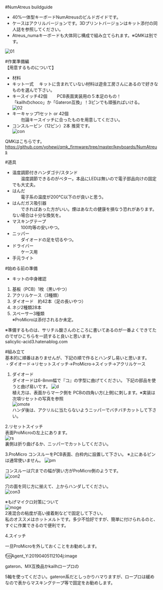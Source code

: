 #NumAtreus buildguide  
 - 40%一体型キーボードNumAtreusのビルドガイドです。  
 - ケースはアクリルバージョンです。3Dプリントバージョンはキット添付の同人誌を参照してください。  
 - Atreus_numaキーボードも大体同じ構成で組み立てられます。※QMKは別です。  
  
  ![01](https://github.com/yohewi/NumAtreus/blob/master/JPG_buildguid/01.jpg)
  
#作業準備編  
【用意するものについて】  
 - 材料  
 - キット一式
　キットに含まれていない材料は遊舎工房さんにあるので好きなものを選んで下さい。
 - キースイッチ42個
　　PCB表面実装用の５本足のもの！  
  「kailhのchoco」か「Gateron互換」！3ピンでも頑張ればいける。  
  ![02](https://github.com/yohewi/NumAtreus/blob/master/JPG_buildguid/02.jpg)  
- キーキャップ1セット or 42個  
　　勿論キースイッチに合ったものを用意してください。  
- コンスルーピン（12ピン）2本  推奨です。  
  ![con](https://github.com/yohewi/NumAtreus/blob/master/JPG_buildguid/12con.jpg)  

QMKはこちらです。  
https://github.com/yohewi/qmk_firmware/tree/master/keyboards/NumAtreus  
  
  
#道具  
  
 - 温度調節付きハンダゴテ/スタンド  
　　温度調節できるのがベター。本品にLEDは無いので電子部品向けの固定でも大丈夫。  
 - はんだ  
　　電子系の温度が200℃以下のが良いと思う。  
 - はんだガス吸引器  
　　できればあった方がいい。煙はあなたの健康を損なう恐れがあります。  
    ない場合は十分な換気を。  
 - マスキングテープ  
　　100均等の安いやつ。  
 - ニッパー  
　　ダイオードの足を切るやつ。  
 - ドライバー  
　　ケース用
 - 手元ライト

#始める前の準備  
 - キットの中身確認  
 1. 基板（PCB）1枚（黒いやつ）  
 1. アクリルケース（3種類）  
 1. ダイオード　約42本（足の長いやつ）  
 1. ネジ2種類28本
 1. スペーサー3種類  
 ※ProMicroは添付されるか未定。  
  
※準備するものは、サリチル酸さんのところに書いてあるのが一番よくできてたのでぜひこちらを一読すると良いと思います。  
  salicylic-acid3.hatenablog.com  
  
  
#組み立て  
基本的に順番はありませんが、下記の順で作るとハンダし易いと思います。  
・ダイオード→リセットスイッチ→ProMicro→スイッチ→アクリルケース  
  
 1. ダイオード  
 ダイオードは6-8mm幅で『コ』の字型に曲げてください。
 下記の部品を使うと曲げ易いです。
  ![d](https://github.com/yohewi/NumAtreus/blob/master/JPG_buildguid/13d.jpg)    
  植え方は、表面からマーク側を PCBの四角い方(上側)に刺します。※実装は次項リセットの写真を参照  
  ![omote](https://github.com/yohewi/NumAtreus/blob/master/JPG_buildguid/04omote.jpg)    
  ハンダ後は、アクリルに当たらないようニッパーでバチバチカットして下さい。  
  
 2.リセットスイッチ  
  表面ProMicroの左上にあります。  
  ![rs](https://github.com/yohewi/NumAtreus/blob/master/JPG_buildguid/06rs.jpg)    
  裏側は折り曲げるか、ニッパーでカットしてください。    
  
 3.ProMicro
  コンスルーをPCB表面、白枠内に設置して下さい。
  ※上にあるピンは通常使いません。
  ![pm](https://github.com/yohewi/NumAtreus/blob/master/JPG_buildguid/05con.jpg)    
  
 コンスルーは穴までの幅が狭い方がProMicro側のようです。  
  ![con2](https://github.com/yohewi/NumAtreus/blob/master/JPG_buildguid/07con.jpg)  
  
 穴の面を同じ方に揃えて、上からハンダしてください。  
  ![con3](https://github.com/yohewi/NumAtreus/blob/master/JPG_buildguid/09con.jpg)  
  
 ※もげマイクロ対策について  
  ![moge](https://github.com/yohewi/NumAtreus/blob/master/JPG_buildguid/08moge.jpg)  
 2液混合の粘度が高い接着剤などで固定して下さい。  
  私のオススメはホットメルトです。多少不恰好ですが、簡単に付けられるのと、すぐに作業できるので便利です。

4.スイッチ

一旦ProMicroを外しておくことをお勧めします。

f:id:Agent_Y:20190405112104j:image

   gateron、MX互換品かkailhロープロの

   5軸を使ってください。gateron系だとしっかりハマりますが、ロープロは緩めなので表からマスキングテープ等で固定をお勧めします。

